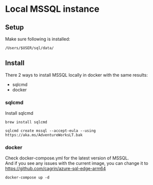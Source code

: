 # Local MSSQL instance

## Setup

Make sure following is installed:

```shell
/Users/$USER/sql/data/
```

## Install

There 2 ways to install MSSQL locally in docker with the same results:

- sqlcmd
- docker

### sqlcmd

Install sqlcmd 
```shell
brew install sqlcmd
```

```shell
sqlcmd create mssql --accept-eula --using https://aka.ms/AdventureWorksLT.bak
```

### docker

Check docker-compose.yml for the latest version of MSSQL. \
And if you see any issues with the current image, you can change it to \
https://github.com/cagrin/azure-sql-edge-arm64

```shell
docker-compose up -d
```
